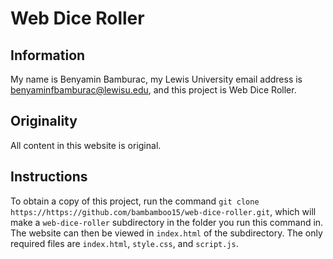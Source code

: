 # Web Dice Roller

## Information

My name is Benyamin Bamburac, my Lewis University email address is [benyaminfbamburac@lewisu.edu](mailto:benyaminfbamburac@lewisu.edu), and this project is Web Dice Roller.

## Originality

All content in this website is original.

## Instructions

To obtain a copy of this project, run the command `git clone https://https://github.com/bambamboo15/web-dice-roller.git`, which will make a `web-dice-roller` subdirectory in the folder you run this command in. The website can then be viewed in `index.html` of the subdirectory. The only required files are `index.html`, `style.css`, and `script.js`.